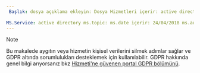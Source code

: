 ```yaml
---
 Başlık: dosya açıklama ekleyin: Dosya Hizmetleri içerir: active directory Yazar: eross msft
 
MS.Service: active directory ms.topic: ms.date içerir: 24/04/2018 ms.author: lizross MS.özel: dosya ekleyin
---
```


>[!Note] 
> Bu makalede aygıtın veya hizmetin kişisel verilerini silmek adımlar sağlar ve GDPR altında sorumlulukları desteklemek için kullanılabilir. GDPR hakkında genel bilgi arıyorsanız bkz [Hizmeti'ne güvenen portal GDPR bölümünü](https://servicetrust.microsoft.com/ViewPage/GDPRGetStarted).